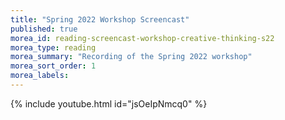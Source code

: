 ```yaml
---
title: "Spring 2022 Workshop Screencast"
published: true
morea_id: reading-screencast-workshop-creative-thinking-s22
morea_type: reading
morea_summary: "Recording of the Spring 2022 workshop"
morea_sort_order: 1
morea_labels:
---
```


{% include youtube.html id="jsOeIpNmcq0" %}
